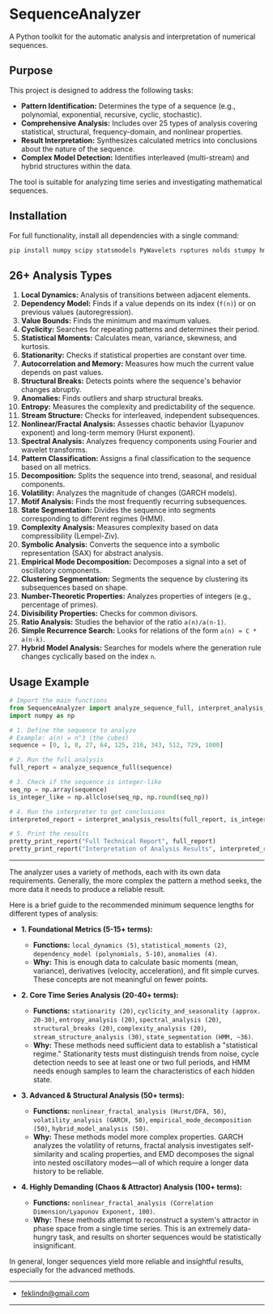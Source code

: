 # SequenceAnalyzer
A Python toolkit for the automatic analysis and interpretation of numerical sequences.

## Purpose

This project is designed to address the following tasks:

*   **Pattern Identification:** Determines the type of a sequence (e.g., polynomial, exponential, recursive, cyclic, stochastic).
*   **Comprehensive Analysis:** Includes over 25 types of analysis covering statistical, structural, frequency-domain, and nonlinear properties.
*   **Result Interpretation:** Synthesizes calculated metrics into conclusions about the nature of the sequence.
*   **Complex Model Detection:** Identifies interleaved (multi-stream) and hybrid structures within the data.

The tool is suitable for analyzing time series and investigating mathematical sequences.

## Installation

For full functionality, install all dependencies with a single command:

```bash
pip install numpy scipy statsmodels PyWavelets ruptures nolds stumpy hmmlearn scikit-learn arch pyts EMD-signal tslearn
```

## 26+ Analysis Types

1.  **Local Dynamics:** Analysis of transitions between adjacent elements.
2.  **Dependency Model:** Finds if a value depends on its index (`f(n)`) or on previous values (autoregression).
3.  **Value Bounds:** Finds the minimum and maximum values.
4.  **Cyclicity:** Searches for repeating patterns and determines their period.
5.  **Statistical Moments:** Calculates mean, variance, skewness, and kurtosis.
6.  **Stationarity:** Checks if statistical properties are constant over time.
7.  **Autocorrelation and Memory:** Measures how much the current value depends on past values.
8.  **Structural Breaks:** Detects points where the sequence's behavior changes abruptly.
9.  **Anomalies:** Finds outliers and sharp structural breaks.
10. **Entropy:** Measures the complexity and predictability of the sequence.
11. **Stream Structure:** Checks for interleaved, independent subsequences.
12. **Nonlinear/Fractal Analysis:** Assesses chaotic behavior (Lyapunov exponent) and long-term memory (Hurst exponent).
13. **Spectral Analysis:** Analyzes frequency components using Fourier and wavelet transforms.
14. **Pattern Classification:** Assigns a final classification to the sequence based on all metrics.
15. **Decomposition:** Splits the sequence into trend, seasonal, and residual components.
16. **Volatility:** Analyzes the magnitude of changes (GARCH models).
17. **Motif Analysis:** Finds the most frequently recurring subsequences.
18. **State Segmentation:** Divides the sequence into segments corresponding to different regimes (HMM).
19. **Complexity Analysis:** Measures complexity based on data compressibility (Lempel-Ziv).
20. **Symbolic Analysis:** Converts the sequence into a symbolic representation (SAX) for abstract analysis.
21. **Empirical Mode Decomposition:** Decomposes a signal into a set of oscillatory components.
22. **Clustering Segmentation:** Segments the sequence by clustering its subsequences based on shape.
23. **Number-Theoretic Properties:** Analyzes properties of integers (e.g., percentage of primes).
24. **Divisibility Properties:** Checks for common divisors.
25. **Ratio Analysis:** Studies the behavior of the ratio `a(n)/a(n-1)`.
26. **Simple Recurrence Search:** Looks for relations of the form `a(n) ≈ C * a(n-k)`.
27. **Hybrid Model Analysis:** Searches for models where the generation rule changes cyclically based on the index `n`.

## Usage Example

```python
# Import the main functions
from SequenceAnalyzer import analyze_sequence_full, interpret_analysis_results, pretty_print_report
import numpy as np

# 1. Define the sequence to analyze
# Example: a(n) = n^3 (the cubes)
sequence = [0, 1, 8, 27, 64, 125, 216, 343, 512, 729, 1000]

# 2. Run the full analysis
full_report = analyze_sequence_full(sequence)

# 3. Check if the sequence is integer-like
seq_np = np.array(sequence)
is_integer_like = np.allclose(seq_np, np.round(seq_np))

# 4. Run the interpreter to get conclusions
interpreted_report = interpret_analysis_results(full_report, is_integer_like)

# 5. Print the results
pretty_print_report("Full Technical Report", full_report)
pretty_print_report("Interpretation of Analysis Results", interpreted_report)
```

---

The analyzer uses a variety of methods, each with its own data requirements. Generally, the more complex the pattern a method seeks, the more data it needs to produce a reliable result.

Here is a brief guide to the recommended minimum sequence lengths for different types of analysis:

*   **1. Foundational Metrics (5-15+ terms):**
    *   **Functions:** `local_dynamics (5)`, `statistical_moments (2)`, `dependency_model (polynomials, 5-10)`, `anomalies (4)`.
    *   **Why:** This is enough data to calculate basic moments (mean, variance), derivatives (velocity, acceleration), and fit simple curves. These concepts are not meaningful on fewer points.

*   **2. Core Time Series Analysis (20-40+ terms):**
    *   **Functions:** `stationarity (20)`, `cyclicity_and_seasonality (approx. 20-30)`, `entropy_analysis (20)`, `spectral_analysis (20)`, `structural_breaks (20)`, `complexity_analysis (20)`, `stream_structure_analysis (30)`, `state_segmentation (HMM, ~36)`.
    *   **Why:** These methods need sufficient data to establish a "statistical regime." Stationarity tests must distinguish trends from noise, cycle detection needs to see at least one or two full periods, and HMM needs enough samples to learn the characteristics of each hidden state.

*   **3. Advanced & Structural Analysis (50+ terms):**
    *   **Functions:** `nonlinear_fractal_analysis (Hurst/DFA, 50)`, `volatility_analysis (GARCH, 50)`, `empirical_mode_decomposition (50)`, `hybrid_model_analysis (50)`.
    *   **Why:** These methods model more complex properties. GARCH analyzes the volatility of returns, fractal analysis investigates self-similarity and scaling properties, and EMD decomposes the signal into nested oscillatory modes—all of which require a longer data history to be reliable.

*   **4. Highly Demanding (Chaos & Attractor) Analysis (100+ terms):**
    *   **Functions:** `nonlinear_fractal_analysis (Correlation Dimension/Lyapunov Exponent, 100)`.
    *   **Why:** These methods attempt to reconstruct a system's attractor in phase space from a single time series. This is an extremely data-hungry task, and results on shorter sequences would be statistically insignificant.

In general, longer sequences yield more reliable and insightful results, especially for the advanced methods.

---

*   feklindn@gmail.com 

---
